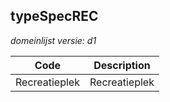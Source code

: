 ## typeSpecREC

*domeinlijst versie: d1* 

 |Code |Description	|
|	---	|	---	|
| Recreatieplek | Recreatieplek |
